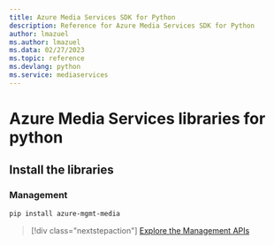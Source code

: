 ```yaml
---
title: Azure Media Services SDK for Python
description: Reference for Azure Media Services SDK for Python
author: lmazuel
ms.author: lmazuel
ms.data: 02/27/2023
ms.topic: reference
ms.devlang: python
ms.service: mediaservices
---
```

# Azure Media Services libraries for python

## Install the libraries


### Management

```bash
pip install azure-mgmt-media
```
> [!div class="nextstepaction"]
> [Explore the Management APIs](/python/api/overview/azure/mediaservices/management)